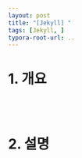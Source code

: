 ```yaml
---
layout: post
title: "[Jekyll] "
tags: [Jekyll, ]
typora-root-url: ..
---
```


# 1. 개요

<br><br>
# 2. 설명

<br>
